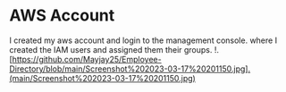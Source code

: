 # AWS Account
I created my aws account and login to the management console. where I created the IAM users and assigned them their groups.
!.[https://github.com/Mayjay25/Employee-Directory/blob/main/Screenshot%202023-03-17%20201150.jpg].(main/Screenshot%202023-03-17%20201150.jpg)
